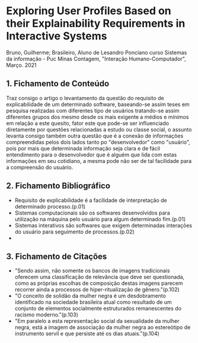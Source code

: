 # Exploring User Profiles Based on their Explainability Requirements in Interactive Systems

Bruno, Guilherme; Brasileiro, Aluno de Lesandro Ponciano curso Sistemas da informação - Puc Minas Contagem, "Interação Humano-Computador", Março. 2021

## 1. Fichamento de Conteúdo
Traz consigo o artigo o levantamento da questão do requisito de explicabilidade de um determinado software, baseando-se assim teses em pesquisa realizadas com diferentes tipo de usuários tratando-se assim diferentes grupos dos mesmo desde os mais exigente a médios e mínimos em relação a este quesito, fator este que pode-se ser influenciado diretamente 
por questões relacionadas a estudo ou classe social, o assunto levanta consigo também outra questão que é a conexão de informações compreendidas pelos dois lados tanto po "desenvolvedor" como "usuário", pois por mais que determinada informação seja clara e de fácil entendimento para o desenvolvedor que é alguém que lida com estas informações em seu cotidiano, a mesma pode não ser de tal facilidade para a compreensão do usuário.

## 2. Fichamento Bibliográfico

* Requisito de explicabilidade é a facilidade de interpretação de determinado processo.(p.01)
* Sistemas computacionais são os softwares desenvolvidos para utilização na máquina pelo usuário para algum determinado fim.(p.01)
* Sistemas interativos são softwares que exigem determinadas interações do usuário para seguimento de processos.(p.02)
* 

## 3. Fichamento de Citações
* "Sendo assim, não somente
os bancos de imagens tradicionais oferecem uma classificação de relevância que deve ser
questionada, como as próprias escolhas de composição destas imagens parecem recorrer
ainda a processos de hiper-ritualização de gênero."(p.102)
* "O conceito de solidão da mulher negra é um desdobramento identificado na
sociedade brasileira atual como resultado de um conjunto de elementos socialmente
estruturados remanescentes do racismo moderno."(p.103)
* "Em paralelo a esta representação social da sexualidade da mulher negra, está a imagem
de associação da mulher negra ao estereótipo de instrumento servil e que persiste até os
dias atuais."(p.104)
